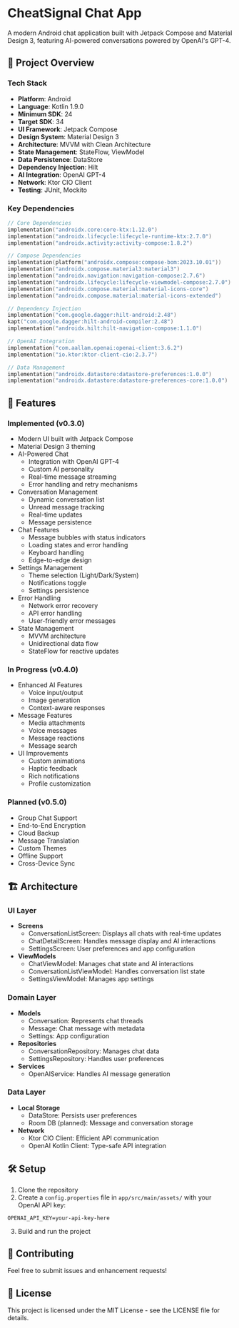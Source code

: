 # CheatSignal Chat App

A modern Android chat application built with Jetpack Compose and Material Design 3, featuring AI-powered conversations powered by OpenAI's GPT-4.

## 🚀 Project Overview

### Tech Stack
- **Platform**: Android
- **Language**: Kotlin 1.9.0
- **Minimum SDK**: 24
- **Target SDK**: 34
- **UI Framework**: Jetpack Compose
- **Design System**: Material Design 3
- **Architecture**: MVVM with Clean Architecture
- **State Management**: StateFlow, ViewModel
- **Data Persistence**: DataStore
- **Dependency Injection**: Hilt
- **AI Integration**: OpenAI GPT-4
- **Network**: Ktor CIO Client
- **Testing**: JUnit, Mockito

### Key Dependencies
```kotlin
// Core Dependencies
implementation("androidx.core:core-ktx:1.12.0")
implementation("androidx.lifecycle:lifecycle-runtime-ktx:2.7.0")
implementation("androidx.activity:activity-compose:1.8.2")

// Compose Dependencies
implementation(platform("androidx.compose:compose-bom:2023.10.01"))
implementation("androidx.compose.material3:material3")
implementation("androidx.navigation:navigation-compose:2.7.6")
implementation("androidx.lifecycle:lifecycle-viewmodel-compose:2.7.0")
implementation("androidx.compose.material:material-icons-core")
implementation("androidx.compose.material:material-icons-extended")

// Dependency Injection
implementation("com.google.dagger:hilt-android:2.48")
kapt("com.google.dagger:hilt-android-compiler:2.48")
implementation("androidx.hilt:hilt-navigation-compose:1.1.0")

// OpenAI Integration
implementation("com.aallam.openai:openai-client:3.6.2")
implementation("io.ktor:ktor-client-cio:2.3.7")

// Data Management
implementation("androidx.datastore:datastore-preferences:1.0.0")
implementation("androidx.datastore:datastore-preferences-core:1.0.0")
```

## 🎯 Features

### Implemented (v0.3.0)
- Modern UI built with Jetpack Compose
- Material Design 3 theming
- AI-Powered Chat
  - Integration with OpenAI GPT-4
  - Custom AI personality
  - Real-time message streaming
  - Error handling and retry mechanisms
- Conversation Management
  - Dynamic conversation list
  - Unread message tracking
  - Real-time updates
  - Message persistence
- Chat Features
  - Message bubbles with status indicators
  - Loading states and error handling
  - Keyboard handling
  - Edge-to-edge design
- Settings Management
  - Theme selection (Light/Dark/System)
  - Notifications toggle
  - Settings persistence
- Error Handling
  - Network error recovery
  - API error handling
  - User-friendly error messages
- State Management
  - MVVM architecture
  - Unidirectional data flow
  - StateFlow for reactive updates

### In Progress (v0.4.0)
- Enhanced AI Features
  - Voice input/output
  - Image generation
  - Context-aware responses
- Message Features
  - Media attachments
  - Voice messages
  - Message reactions
  - Message search
- UI Improvements
  - Custom animations
  - Haptic feedback
  - Rich notifications
  - Profile customization

### Planned (v0.5.0)
- Group Chat Support
- End-to-End Encryption
- Cloud Backup
- Message Translation
- Custom Themes
- Offline Support
- Cross-Device Sync

## 🏗 Architecture

### UI Layer
- **Screens**
  - ConversationListScreen: Displays all chats with real-time updates
  - ChatDetailScreen: Handles message display and AI interactions
  - SettingsScreen: User preferences and app configuration
- **ViewModels**
  - ChatViewModel: Manages chat state and AI interactions
  - ConversationListViewModel: Handles conversation list state
  - SettingsViewModel: Manages app settings

### Domain Layer
- **Models**
  - Conversation: Represents chat threads
  - Message: Chat message with metadata
  - Settings: App configuration
- **Repositories**
  - ConversationRepository: Manages chat data
  - SettingsRepository: Handles user preferences
- **Services**
  - OpenAIService: Handles AI message generation

### Data Layer
- **Local Storage**
  - DataStore: Persists user preferences
  - Room DB (planned): Message and conversation storage
- **Network**
  - Ktor CIO Client: Efficient API communication
  - OpenAI Kotlin Client: Type-safe API integration

## 🛠 Setup

1. Clone the repository
2. Create a `config.properties` file in `app/src/main/assets/` with your OpenAI API key:
```properties
OPENAI_API_KEY=your-api-key-here
```
3. Build and run the project

## 📝 Contributing

Feel free to submit issues and enhancement requests!

## 📄 License

This project is licensed under the MIT License - see the LICENSE file for details.
